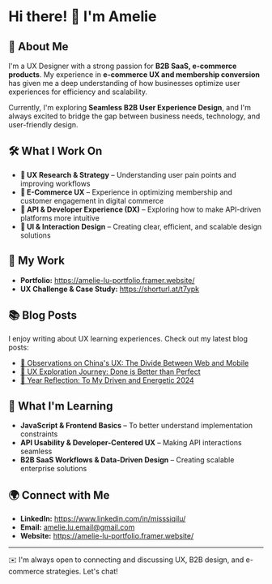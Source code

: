 # Hi there! 👋 I'm Amelie

## 🌟 About Me
I'm a UX Designer with a strong passion for **B2B SaaS, e-commerce products**. My experience in **e-commerce UX and membership conversion** has given me a deep understanding of how businesses optimize user experiences for efficiency and scalability.

Currently, I'm exploring **Seamless B2B User Experience Design**, and I'm always excited to bridge the gap between business needs, technology, and user-friendly design.

## 🛠️ What I Work On
- **📌 UX Research & Strategy** – Understanding user pain points and improving workflows
- **🛒 E-Commerce UX** – Experience in optimizing membership and customer engagement in digital commerce
- **🧩 API & Developer Experience (DX)** – Exploring how to make API-driven platforms more intuitive
- **🎨 UI & Interaction Design** – Creating clear, efficient, and scalable design solutions

## 🚀 My Work
- **Portfolio:** https://amelie-lu-portfolio.framer.website/
- **UX Challenge & Case Study:** https://shorturl.at/t7ypk

## 📚 Blog Posts
I enjoy writing about UX learning experiences. Check out my latest blog posts:
- [🔗 Observations on China's UX: The Divide Between Web and Mobile](https://shorturl.at/tzUoX) 
- [🔗 UX Exploration Journey: Done is Better than Perfect](https://shorturl.at/Zuy1n)
- [🔗 Year Reflection: To My Driven and Energetic 2024](https://shorturl.at/amlA9)

## 📖 What I'm Learning
- **JavaScript & Frontend Basics** – To better understand implementation constraints
- **API Usability & Developer-Centered UX** – Making API interactions seamless
- **B2B SaaS Workflows & Data-Driven Design** – Creating scalable enterprise solutions

## 🌍 Connect with Me
- **LinkedIn:** https://www.linkedin.com/in/misssiqilu/
- **Email:** amelie.lu.email@gmail.com
- **Website:** https://amelie-lu-portfolio.framer.website/

---
✉️ I'm always open to connecting and discussing UX, B2B design, and e-commerce strategies. Let's chat!
